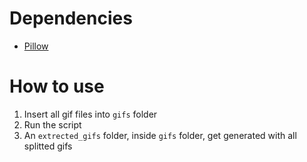 # Dependencies
- [Pillow](https://pypi.org/project/pillow/)

# How to use

1. Insert all gif files into `gifs` folder
2. Run the script
3. An `extrected_gifs` folder, inside `gifs` folder, get generated with all splitted gifs